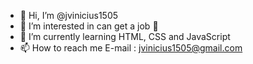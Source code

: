 - 👋 Hi, I’m @jvinicius1505
- 👀 I’m interested in can get a job 🤙
- 🌱 I’m currently learning HTML, CSS and JavaScript
- 📫 How to reach me E-mail : jvinicius1505@gmail.com

<!---
jvinicius1505/jvinicius1505 is a ✨ special ✨ repository because its `README.md` (this file) appears on your GitHub profile.
You can click the Preview link to take a look at your changes.
--->
